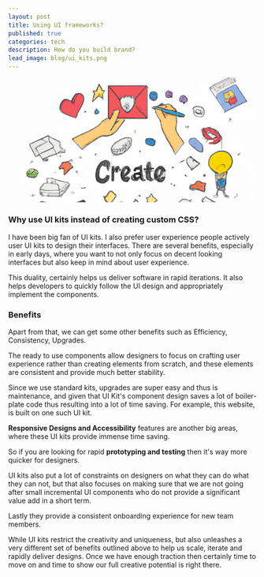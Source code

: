 ```yaml
---
layout: post
title: Using UI frameworks?
published: true
categories: tech
description: How do you build brand?
lead_image: blog/ui_kits.png
---
```


<p><img src="/assets/images/blog/ui_kits.png" alt="Software generation" class="responsive" /></p>


### Why use UI kits instead of creating custom CSS?

I have been big fan of UI kits. I also prefer user experience people actively user UI kits to design their interfaces.  There are several benefits, especially in early days, where you want to not only focus on decent looking interfaces but also keep in mind about user experience. 

This duality, certainly helps us deliver software in rapid iterations. It also helps developers to quickly follow the UI design and appropriately implement the components. 


### Benefits
Apart from that, we can get some other benefits such as Efficiency, Consistency, Upgrades. 

The ready to use components allow designers to focus on crafting user experience rather than creating elements from scratch, and these elements are consistent and provide much better stability.

Since we use standard kits, upgrades are super easy and thus is maintenance, and given that UI Kit's component design saves a lot of boiler-plate code thus resulting into a lot of time saving. For example, this website, is built on one such UI kit.

**Responsive Designs and Accessibility** features are another big areas, where these UI kits provide immense time saving. 

So if you are looking for rapid **prototyping and testing** then it's way more quicker for designers. 

UI kits also put a lot of constraints on designers on what they can do what they can not, but that also focuses on making sure that we are not going after small incremental UI components who do not provide a significant value add in a short term. 

Lastly they provide a consistent onboarding experience for new team members.

While UI kits restrict the creativity and uniqueness, but also unleashes a very different set of benefits outlined above to help us scale, iterate and rapidly deliver designs. Once we have enough traction then certainly time to move on and time to show our full creative potential is right there.
